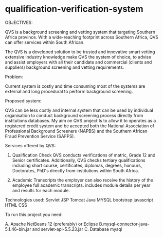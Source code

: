 # qualification-verification-system


OBJECTIVES:

QVS is a background screening and vetting system that targeting Southern Africa province. With a wide-reaching footprint across Southern Africa, QVS can offer services within South African. 

The QVS is a developed solution to be trusted and innovative smart vetting  extensive industry knowledge make QVS the system of choice, to advise and assist employers with all their candidate and commercial (clients and suppliers) background screening and vetting requirements.

Problem:


Current system is costly and time consuming most of the systems are external and long procedural to perform background screening.


Proposed system:

QVS can be less costly and internal system that can be used by individual organisation to conduct background screening process directly from institutions databases.
My aim on QVS project Is to allow it to operates as a registered credit system and be accepted both the National Association of Professional Background Screeners (NAPBS) and the Southern African Fraud Prevention Service (SAFPS).




Services offered by QVS:

1. Qualification Check
QVS conducts verifications of matric, Grade 12 and Senior certificates. Additionally, QVS checks tertiary qualifications including short course, certificates, diplomas, degrees, honours, Doctorates, PhD's directly from institutions within South Africa.

2. Academic Transcripts
the employer can also receive the history of the employee full academic transcripts. includes module details per year and results for each module.

Technologies used:
Servlet
JSP
Tomcat
Java
MYSQL
bootstrap
javascript
HTML
CSS

To run this project you need:

A. Apache NetBeans 12 (preferably) or Eclipse
B.mysql-connector-java-5.1.46-bin.jar and servlet-api-5.5.23.jar
C. Database mysql









